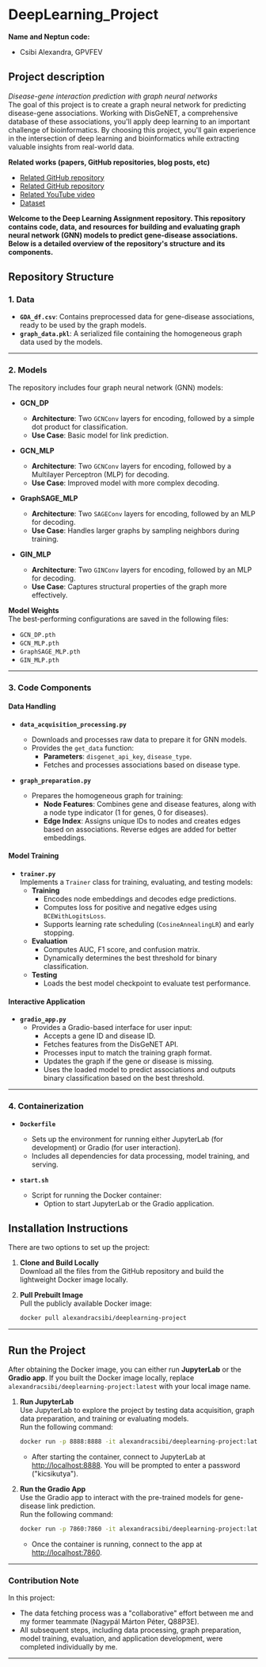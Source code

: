 # DeepLearning_Project
**Name and Neptun code:** <br>
- Csibi Alexandra, GPVFEV

## Project description
*Disease-gene interaction prediction with graph neural networks* <br>
The goal of this project is to create a graph neural network for predicting disease-gene associations. Working with DisGeNET, a comprehensive database of these associations, you'll apply deep learning to an important challenge of bioinformatics. By choosing this project, you'll gain experience in the intersection of deep learning and bioinformatics while extracting valuable insights from real-world data.

**Related works (papers, GitHub repositories, blog posts, etc)** <br>
- [Related GitHub repository](https://github.com/pyg-team/pytorch_geometric)
- [Related GitHub repository](https://github.com/sujitpal/pytorch-gnn-tutorial-odsc2021)
- [Related YouTube video](https://www.youtube.com/watch?v=-UjytpbqX4A&list=LL&index=1)
- [Dataset](https://www.disgenet.org/)

**Welcome to the Deep Learning Assignment repository. This repository contains code, data, and resources for building and evaluating graph neural network (GNN) models to predict gene-disease associations. Below is a detailed overview of the repository's structure and its components.** <br>

## Repository Structure

### 1. Data
- **`GDA_df.csv`**: Contains preprocessed data for gene-disease associations, ready to be used by the graph models.  
- **`graph_data.pkl`**: A serialized file containing the homogeneous graph data used by the models.

---

### 2. Models
The repository includes four graph neural network (GNN) models:

- **GCN_DP**  
  - **Architecture**: Two `GCNConv` layers for encoding, followed by a simple dot product for classification.  
  - **Use Case**: Basic model for link prediction.  

- **GCN_MLP**  
  - **Architecture**: Two `GCNConv` layers for encoding, followed by a Multilayer Perceptron (MLP) for decoding.  
  - **Use Case**: Improved model with more complex decoding.  

- **GraphSAGE_MLP**  
  - **Architecture**: Two `SAGEConv` layers for encoding, followed by an MLP for decoding.  
  - **Use Case**: Handles larger graphs by sampling neighbors during training.  

- **GIN_MLP**  
  - **Architecture**: Two `GINConv` layers for encoding, followed by an MLP for decoding.  
  - **Use Case**: Captures structural properties of the graph more effectively.  

**Model Weights**  
The best-performing configurations are saved in the following files:  
- `GCN_DP.pth`  
- `GCN_MLP.pth`  
- `GraphSAGE_MLP.pth`  
- `GIN_MLP.pth`

---

### 3. Code Components

#### Data Handling
- **`data_acquisition_processing.py`**  
  - Downloads and processes raw data to prepare it for GNN models.  
  - Provides the `get_data` function:  
    - **Parameters**: `disgenet_api_key`, `disease_type`.  
    - Fetches and processes associations based on disease type.  

- **`graph_preparation.py`**  
  - Prepares the homogeneous graph for training:  
    - **Node Features**: Combines gene and disease features, along with a node type indicator (1 for genes, 0 for diseases).  
    - **Edge Index**: Assigns unique IDs to nodes and creates edges based on associations. Reverse edges are added for better embeddings.

#### Model Training
- **`trainer.py`**  
  Implements a `Trainer` class for training, evaluating, and testing models:
  - **Training**  
    - Encodes node embeddings and decodes edge predictions.  
    - Computes loss for positive and negative edges using `BCEWithLogitsLoss`.  
    - Supports learning rate scheduling (`CosineAnnealingLR`) and early stopping.  
  - **Evaluation**  
    - Computes AUC, F1 score, and confusion matrix.  
    - Dynamically determines the best threshold for binary classification.  
  - **Testing**  
    - Loads the best model checkpoint to evaluate test performance.

#### Interactive Application
- **`gradio_app.py`**  
  - Provides a Gradio-based interface for user input:  
    - Accepts a gene ID and disease ID.  
    - Fetches features from the DisGeNET API.  
    - Processes input to match the training graph format.  
    - Updates the graph if the gene or disease is missing.  
    - Uses the loaded model to predict associations and outputs binary classification based on the best threshold.

---

### 4. Containerization

- **`Dockerfile`**  
  - Sets up the environment for running either JupyterLab (for development) or Gradio (for user interaction).  
  - Includes all dependencies for data processing, model training, and serving.  

- **`start.sh`**  
  - Script for running the Docker container:  
    - Option to start JupyterLab or the Gradio application.

## Installation Instructions
There are two options to set up the project:

1. **Clone and Build Locally**  
   Download all the files from the GitHub repository and build the lightweight Docker image locally.
   
2. **Pull Prebuilt Image**  
   Pull the publicly available Docker image:
   ```bash
   docker pull alexandracsibi/deeplearning-project
   ```

---

## Run the Project

After obtaining the Docker image, you can either run **JupyterLab** or the **Gradio app**.
If you built the Docker image locally, replace `alexandracsibi/deeplearning-project:latest` with your local image name.

1. **Run JupyterLab**  
   Use JupyterLab to explore the project by testing data acquisition, graph data preparation, and training or evaluating models.  
   Run the following command:
   ```bash
   docker run -p 8888:8888 -it alexandracsibi/deeplearning-project:latest
   ```  
   - After starting the container, connect to JupyterLab at [http://localhost:8888](http://localhost:8888). You will be prompted to enter a password ("kicsikutya").

2. **Run the Gradio App**  
   Use the Gradio app to interact with the pre-trained models for gene-disease link prediction.  
   Run the following command:
   ```bash
   docker run -p 7860:7860 -it alexandracsibi/deeplearning-project:latest 
   ```
   - Once the container is running, connect to the app at [http://localhost:7860](http://localhost:7860).
---

### Contribution Note

In this project:
- The data fetching process was a "collaborative" effort between me and my former teammate (Nagypál Márton Péter, Q88P3E).
- All subsequent steps, including data processing, graph preparation, model training, evaluation, and application development, were completed individually by me.

---


